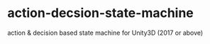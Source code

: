 # action-decsion-state-machine
action &amp; decision based state machine for Unity3D (2017 or above)
